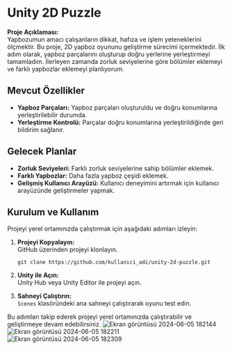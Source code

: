 

# Unity 2D Puzzle

**Proje Açıklaması:**  
Yapbozumun amacı çalışanların dikkat, hafıza ve işlem yeteneklerini ölçmektir. Bu proje, 2D yapboz oyununu geliştirme sürecimi içermektedir. İlk adım olarak, yapboz parçalarını oluşturup doğru yerlerine yerleştirmeyi tamamladım. İlerleyen zamanda zorluk seviyelerine göre bölümler eklemeyi ve farklı yapbozlar eklemeyi planlıyorum.

## Mevcut Özellikler

- **Yapboz Parçaları:** Yapboz parçaları oluşturuldu ve doğru konumlarına yerleştirilebilir durumda.
- **Yerleştirme Kontrolü:** Parçalar doğru konumlarına yerleştirildiğinde geri bildirim sağlanır.

## Gelecek Planlar

- **Zorluk Seviyeleri:** Farklı zorluk seviyelerine sahip bölümler eklemek.
- **Farklı Yapbozlar:** Daha fazla yapboz çeşidi eklemek.
- **Gelişmiş Kullanıcı Arayüzü:** Kullanıcı deneyimini artırmak için kullanıcı arayüzünde geliştirmeler yapmak.

## Kurulum ve Kullanım

Projeyi yerel ortamınızda çalıştırmak için aşağıdaki adımları izleyin:

1. **Projeyi Kopyalayın:**  
   GitHub üzerinden projeyi klonlayın.  
   ```
   git clone https://github.com/kullanici_adi/unity-2d-puzzle.git
   ```

2. **Unity ile Açın:**  
   Unity Hub veya Unity Editor ile projeyi açın.


3. **Sahneyi Çalıştırın:**  
   `Scenes` klasöründeki ana sahneyi çalıştırarak oyunu test edin.

Bu adımları takip ederek projeyi yerel ortamınızda çalıştırabilir ve geliştirmeye devam edebilirsiniz.
![Ekran görüntüsü 2024-06-05 182144](https://github.com/retlaanesrun/unity-2d-puzzle/assets/122984044/ba173c9b-3b90-44f2-b0fc-d821093b87da)
![Ekran görüntüsü 2024-06-05 182211](https://github.com/retlaanesrun/unity-2d-puzzle/assets/122984044/2cf2f9a8-e2af-48bd-9a8e-daf1cf06a8eb)
![Ekran görüntüsü 2024-06-05 182309](https://github.com/retlaanesrun/unity-2d-puzzle/assets/122984044/ed836823-699f-4522-80a2-4b4e4511a84c)
